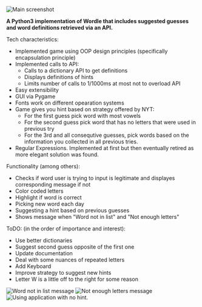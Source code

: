 ![Main screenshot](https://user-images.githubusercontent.com/7826894/169595360-abcecc8c-7085-4b00-b7ad-359c309cd693.png)

**A Python3 implementation of Wordle that includes suggested guesses and word definitions retrieved via an API.**

Tech characteristics:
* Implemented game using OOP design principles (specifically 
encapsulation principle)
* Implemented calls to API:
    * Calls to a dictionary API to get definitions
    * Displays definitions of hints
    * Limits number of calls to 1/1000ms at most
    not to overload API
* Easy extensibility
* GUI via Pygame
* Fonts work on different opearation systems
* Game gives you hint based on strategy offered by NYT:
   * For the first guess pick word with most vowels
   * For the second guess pick word that has no letters
   that were used in previous try
   * For the 3rd and all consequtive guesses, pick words
   based on the information you collected in all previous
   tries.
* Regular Expressions. Implemented at first but then eventually
retired as more elegant solution was found.


Functionality (among others): 
* Checks if word user is trying to input is legitimate and
displayes corresponding message if not
* Color coded letters
* Highlight if word is correct
* Picking new word each day
* Suggesting a hint based on previous guesses
* Shows message when "Word not in list" and "Not enough letters"


ToDO: (in the order of importance and interest):
* Use better dictionaries
* Suggest second guess opposite of the first one
* Update documentation
* Deal with some nuances of repeated letters
* Add Keyboard
* Improve strategy to suggest new hints
* Letter W is a little off to the right for some reason

![Word not in list message](https://user-images.githubusercontent.com/7826894/169596343-01fd805f-92cd-4afd-a91f-6337433a70b8.png)
![Not enough letters message](https://user-images.githubusercontent.com/7826894/169596378-fe9f1ea3-a2df-492a-9d17-de1bbd0fe997.png)
![Using application with no hint.](https://user-images.githubusercontent.com/7826894/169596534-325a9bef-6a36-481b-a9e9-456bbf363458.png)


